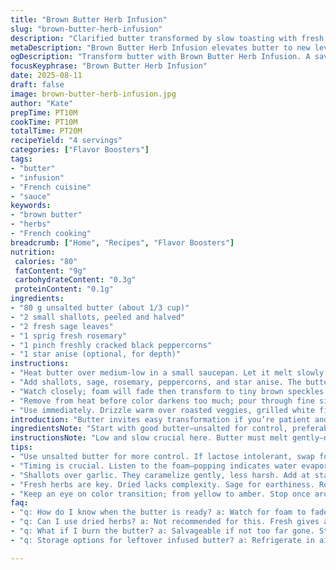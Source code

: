 ```yaml
---
title: "Brown Butter Herb Infusion"
slug: "brown-butter-herb-infusion"
description: "Clarified butter transformed by slow toasting with fresh herbs and aromatic spices until a nutty brown hue appears. Garlic slices swapped for fresh shallots. Bay leaves replaced by sage for earthiness. Verdict on timing: watch for foam subsiding and edges browning. Seize the moment, pour off heat to avoid bitterness. Classic on roasted root vegetables, poultry, or tossed with pasta."
metaDescription: "Brown Butter Herb Infusion elevates butter to new levels. Savory, aromatic technique adds depth to dishes like roasted vegetables, pasta."
ogDescription: "Transform butter with Brown Butter Herb Infusion. A savory method that enhances flavor in root veggies, pasta, and grilled fish."
focusKeyphrase: "Brown Butter Herb Infusion"
date: 2025-08-11
draft: false
image: brown-butter-herb-infusion.jpg
author: "Kate"
prepTime: PT10M
cookTime: PT10M
totalTime: PT20M
recipeYield: "4 servings"
categories: ["Flavor Boosters"]
tags:
- "butter"
- "infusion"
- "French cuisine"
- "sauce"
keywords:
- "brown butter"
- "herbs"
- "French cooking"
breadcrumb: ["Home", "Recipes", "Flavor Boosters"]
nutrition: 
 calories: "80"
 fatContent: "9g"
 carbohydrateContent: "0.3g"
 proteinContent: "0.1g"
ingredients:
- "80 g unsalted butter (about 1/3 cup)"
- "2 small shallots, peeled and halved"
- "2 fresh sage leaves"
- "1 sprig fresh rosemary"
- "1 pinch freshly cracked black peppercorns"
- "1 star anise (optional, for depth)"
instructions:
- "Heat butter over medium-low in a small saucepan. Let it melt slowly, bubbling gently."
- "Add shallots, sage, rosemary, peppercorns, and star anise. The butter will foam vigorously, listen for a steady hiss; don’t rush browning or it’ll burn."
- "Watch closely; foam will fade then transform to tiny brown speckles floating—those toasted milk solids mean it’s ready. Aromas shift from sweet grassy to warm and woody."
- "Remove from heat before color darkens too much; pour through fine sieve into a warm bowl if you want clear butter or leave solids for texture and flavor contrast."
- "Use immediately. Drizzle warm over roasted veggies, grilled white fish, or toss with freshly cooked pasta for an herby, aromatic lift."
introduction: "Butter invites easy transformation if you’re patient and observant. Melted it’s just fat, browned it becomes flavor-packed character. Small tweaks, fresh herbs, spices add layers before it hits your plate. Starting with lower temp keeps control, prevents bitter burnt notes from overshooting. The scent shifts: first creamy, then grassy, finally cozy, toasted wood note—signals doneness. Unlike rushing to a dark color recklessly. Got shallots instead of garlic for subtleness. Sage replaces basic bay leaf for an earthy complexity; adds depth that surprises. Star anise optional, but hints of licorice kiss enrich deeply. The trick? Timing is everything; don't let it scorch. Pour off rapidly once the milk solids turn bronze. Preserves the harmony. Pour on hot food right away. That’s how you coax flavor without overcooking. In kitchens where precision meets intuition."
ingredientsNote: "Start with good butter—unsalted for control, preferably fresh and cold to better monitor melting phases. Shallots offer gentler aromatics than garlic; they caramelize softly without the harsh punch. Sage instead of bay leaf gives a grounded, pleasant bitterness and depth. Rosemary twig selected for resinous aroma, kept intact for easy removal. Star anise optional—but worthwhile when aiming to elevate complexity; remove before serving to avoid overpowering. Black peppercorns cracked lightly for mild heat. Butter quantity adjustable but keep ratio to herbs balanced to avoid greasy or flavorless outcome. If lactose intolerant, clarified ghee can replace butter but may brown faster. If avoiding star anise, substitute with crushed fennel seeds or aniseed. Fresh herbs imperative for that bright herbaceous character versus dried leaves which yield muted flavors."
instructionsNote: "Low and slow crucial here. Butter must melt gently—no hot flames blasting or it’ll scorch. Listen for the foam sound; the initial frothing signals water evaporating. Wait till the foam disappears and tiny brown particles form. That’s toasted milk solids releasing nutty buttery aromas. Visual shift from pale yellow to amber is your cue but rely mostly on smell and sound. Stop immediately when aromas transition from sweet to toasted—if it smells acrid, you’ve gone too far. Pour out quickly into a separate container to prevent residual heat cooking it further. Skimming solids optional: retaining them enriches texture and taste but strains create a clear, golden sauce. Serve while warm; reheated beurre noisette can turn bitter. Classic mistake novices make is overheating, or leaving herbs in too long causing bitterness. Fresh herbs added early infuse flavor, but don’t burn. This balance learned by watching, smelling constantly, not by strict timers. Practice soon reveals rhythm. Use as drizzle or mix-in to finish dishes rather than cooking surface oils."
tips:
- "Use unsalted butter for more control. If lactose intolerant, swap for ghee—darker, quicker browning. Monitor closely. Burnt butter ruins flavor."
- "Timing is crucial. Listen to the foam—popping indicates water evaporating. Wait for it to fade to little specks. Approach aroma with care."
- "Shallots over garlic. They caramelize gently, less harsh. Add at start, infuse flavor. Too long in heat? They turn bitter. Watch that."
- "Fresh herbs are key. Dried lacks complexity. Sage for earthiness. Rosemary for resin aroma. Star anise optional, great for depth, remove before use."
- "Keep an eye on color transition; from yellow to amber. Stop once aroma shifts from sweet to nutty. Act fast, pour for best results."
faq:
- "q: How do I know when the butter is ready? a: Watch for foam to fade. Observe tiny brown bits. Aroma shifts—grassy to warm, toasted. That signals readiness."
- "q: Can I use dried herbs? a: Not recommended for this. Fresh gives an aromatic kick. Dried herbs lack punch, might not bring complexity. Use fresh."
- "q: What if I burn the butter? a: Salvageable if not too far gone. Strain out solids, use less heat next time. Monitor closely—elementary to avoid bitterness."
- "q: Storage options for leftover infused butter? a: Refrigerate in airtight container. Can freeze too. Reheat gently but watch for bitter aromas. Keep it fresh."

---
```

